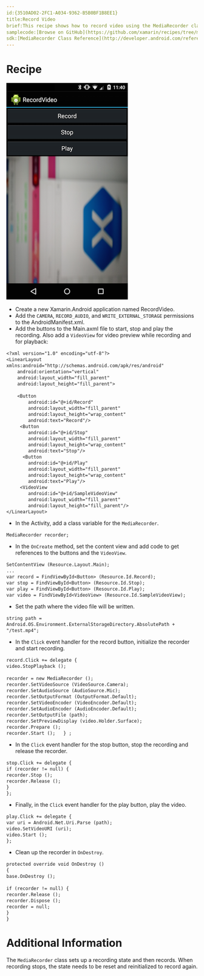 ```yaml
---
id:{3510AD02-2FC1-A034-9362-B5B0BF1B8EE1}  
title:Record Video  
brief:This recipe shows how to record video using the MediaRecorder class and play it back with the MediaPlayer class.  
samplecode:[Browse on GitHub](https://github.com/xamarin/recipes/tree/master/android/media/video/record_video)  
sdk:[MediaRecorder Class Reference](http://developer.android.com/reference/android/media/MediaRecorder.html)  
---
```


<a name="Recipe" class="injected"></a>

# Recipe

 [ ![](Images/recordvideo.png)](Images/recordvideo.png)

-  Create a new Xamarin.Android application named RecordVideo.
-  Add the `CAMERA`, `RECORD_AUDIO`, and `WRITE_EXTERNAL_STORAGE` permissions to the AndroidManifest.xml.
-  Add the buttons to the Main.axml file to start, stop and play the recording. Also add a `VideoView` for video preview while recording and for playback:


```
<?xml version="1.0" encoding="utf-8"?>
<LinearLayout xmlns:android="http://schemas.android.com/apk/res/android"
    android:orientation="vertical"
    android:layout_width="fill_parent"
    android:layout_height="fill_parent">

    <Button  
        android:id="@+id/Record"
        android:layout_width="fill_parent"
        android:layout_height="wrap_content"
        android:text="Record"/>
     <Button  
        android:id="@+id/Stop"
        android:layout_width="fill_parent"
        android:layout_height="wrap_content"
        android:text="Stop"/>
      <Button  
        android:id="@+id/Play"
        android:layout_width="fill_parent"
        android:layout_height="wrap_content"
        android:text="Play"/>
     <VideoView
        android:id="@+id/SampleVideoView"
        android:layout_width="fill_parent"
        android:layout_height="fill_parent"/>
</LinearLayout>
```

-  In the Activity, add a class variable for the `MediaRecorder`.


```
MediaRecorder recorder;
```

-  In the `OnCreate` method, set the content view and add code to get references to the buttons and the `VideoView`.


```
SetContentView (Resource.Layout.Main);
...
var record = FindViewById<Button> (Resource.Id.Record);
var stop = FindViewById<Button> (Resource.Id.Stop);
var play = FindViewById<Button> (Resource.Id.Play);
var video = FindViewById<VideoView> (Resource.Id.SampleVideoView);
```

-  Set the path where the video file will be written.


```
string path = Android.OS.Environment.ExternalStorageDirectory.AbsolutePath + "/test.mp4";
```

-  In the `Click` event handler for the record button, initialize the recorder and start recording.


```
record.Click += delegate {
video.StopPlayback ();

recorder = new MediaRecorder ();
recorder.SetVideoSource (VideoSource.Camera);
recorder.SetAudioSource (AudioSource.Mic);
recorder.SetOutputFormat (OutputFormat.Default);
recorder.SetVideoEncoder (VideoEncoder.Default);
recorder.SetAudioEncoder (AudioEncoder.Default);
recorder.SetOutputFile (path);
recorder.SetPreviewDisplay (video.Holder.Surface);
recorder.Prepare ();
recorder.Start ();   } ;
```

-  In the `Click` event handler for the stop button, stop the recording and release the recorder.


```
stop.Click += delegate {
if (recorder != null) {
recorder.Stop ();
recorder.Release ();
}
};
```

-  Finally, in the `Click` event handler for the play button, play the video.


```
play.Click += delegate {
var uri = Android.Net.Uri.Parse (path);
video.SetVideoURI (uri);
video.Start ();
};
```

-  Clean up the recorder in `OnDestroy`.


```
protected override void OnDestroy ()
{
base.OnDestroy ();

if (recorder != null) {
recorder.Release ();
recorder.Dispose ();
recorder = null;
}
}
```

 <a name="Additional_Information" class="injected"></a>


# Additional Information

The `MediaRecorder` class sets up a recording state and then records. When
recording stops, the state needs to be reset and reinitialized to record
again.